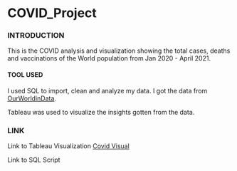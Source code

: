 # COVID_Project

### INTRODUCTION
This is the COVID analysis and visualization showing the total cases, deaths and vaccinations of the World population from Jan 2020 - April 2021.

#### TOOL USED
I used SQL to import, clean and analyze my data. I got the data from [OurWorldinData](https://ourworldindata.org/covid-deaths).

Tableau was used to visualize the insights gotten from the data. 


### LINK

Link to Tableau Visualization [Covid Visual](https://public.tableau.com/app/profile/adedolapo.alonge/viz/CovidAnalysisVisualization_16795997715030/Story1?publish=yes)

Link to SQL Script 

